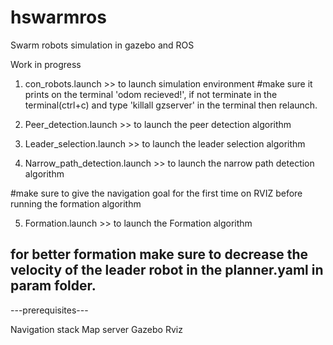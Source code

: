 # hswarmros
Swarm robots simulation in gazebo and ROS

Work in progress

1) con_robots.launch >> to launch simulation environment
#make sure it prints on the terminal 'odom recieved!', if not terminate in the terminal(ctrl+c) and type 'killall gzserver' in the terminal then relaunch.

2) Peer_detection.launch >> to launch the peer detection algorithm

3) Leader_selection.launch >> to launch the leader selection algorithm

4) Narrow_path_detection.launch >> to launch the narrow path detection algorithm

#make sure to give the navigation goal for the first time on RVIZ before running the formation algorithm

5) Formation.launch >> to launch the Formation algorithm

## for better formation make sure to decrease the velocity of the leader robot in the planner.yaml in param folder.


---prerequisites---

Navigation stack
Map server
Gazebo
Rviz
